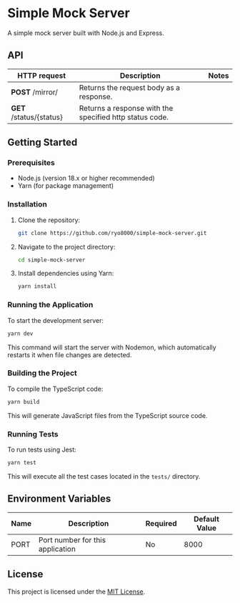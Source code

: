 # Simple Mock Server

A simple mock server built with Node.js and Express.

## API

| HTTP request             | Description                                             | Notes |
| ------------------------ | ------------------------------------------------------- | ----- |
| **POST** /mirror/        | Returns the request body as a response.                 |       |
| **GET** /status/{status} | Returns a response with the specified http status code. |       |

## Getting Started

### Prerequisites

- Node.js (version 18.x or higher recommended)
- Yarn (for package management)

### Installation

1. Clone the repository:

   ```bash
   git clone https://github.com/ryo8000/simple-mock-server.git
   ```

2. Navigate to the project directory:

   ```bash
   cd simple-mock-server
   ```

3. Install dependencies using Yarn:

   ```bash
   yarn install
   ```

### Running the Application

To start the development server:

```bash
yarn dev
```

This command will start the server with Nodemon, which automatically restarts it when file changes are detected.

### Building the Project

To compile the TypeScript code:

```bash
yarn build
```

This will generate JavaScript files from the TypeScript source code.

### Running Tests

To run tests using Jest:

```bash
yarn test
```

This will execute all the test cases located in the `tests/` directory.

## Environment Variables

| Name | Description                      | Required | Default Value |
| ---- | -------------------------------- | -------- | ------------- |
| PORT | Port number for this application | No       | 8000          |

## License

This project is licensed under the [MIT License](./LICENSE).
